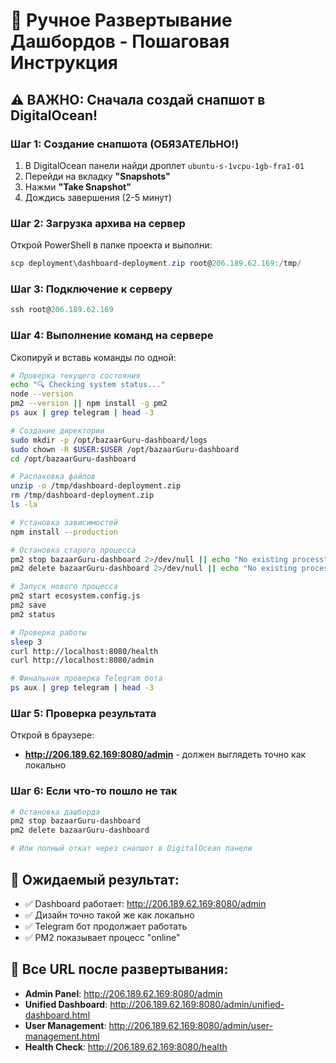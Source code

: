 # 🚀 Ручное Развертывание Дашбордов - Пошаговая Инструкция

## ⚠️ ВАЖНО: Сначала создай снапшот в DigitalOcean!

### Шаг 1: Создание снапшота (ОБЯЗАТЕЛЬНО!)
1. В DigitalOcean панели найди дроплет `ubuntu-s-1vcpu-1gb-fra1-01`
2. Перейди на вкладку **"Snapshots"**
3. Нажми **"Take Snapshot"**
4. Дождись завершения (2-5 минут)

### Шаг 2: Загрузка архива на сервер
Открой PowerShell в папке проекта и выполни:

```powershell
scp deployment\dashboard-deployment.zip root@206.189.62.169:/tmp/
```

### Шаг 3: Подключение к серверу
```powershell
ssh root@206.189.62.169
```

### Шаг 4: Выполнение команд на сервере
Скопируй и вставь команды по одной:

```bash
# Проверка текущего состояния
echo "🔍 Checking system status..."
node --version
pm2 --version || npm install -g pm2
ps aux | grep telegram | head -3

# Создание директории
sudo mkdir -p /opt/bazaarGuru-dashboard/logs
sudo chown -R $USER:$USER /opt/bazaarGuru-dashboard
cd /opt/bazaarGuru-dashboard

# Распаковка файлов
unzip -o /tmp/dashboard-deployment.zip
rm /tmp/dashboard-deployment.zip
ls -la

# Установка зависимостей
npm install --production

# Остановка старого процесса
pm2 stop bazaarGuru-dashboard 2>/dev/null || echo "No existing process"
pm2 delete bazaarGuru-dashboard 2>/dev/null || echo "No existing process to delete"

# Запуск нового процесса
pm2 start ecosystem.config.js
pm2 save
pm2 status

# Проверка работы
sleep 3
curl http://localhost:8080/health
curl http://localhost:8080/admin

# Финальная проверка Telegram бота
ps aux | grep telegram | head -3
```

### Шаг 5: Проверка результата
Открой в браузере:
- **http://206.189.62.169:8080/admin** - должен выглядеть точно как локально

### Шаг 6: Если что-то пошло не так
```bash
# Остановка дашборда
pm2 stop bazaarGuru-dashboard
pm2 delete bazaarGuru-dashboard

# Или полный откат через снапшот в DigitalOcean панели
```

## 🎯 Ожидаемый результат:
- ✅ Dashboard работает: http://206.189.62.169:8080/admin
- ✅ Дизайн точно такой же как локально
- ✅ Telegram бот продолжает работать
- ✅ PM2 показывает процесс "online"

## 📱 Все URL после развертывания:
- **Admin Panel**: http://206.189.62.169:8080/admin
- **Unified Dashboard**: http://206.189.62.169:8080/admin/unified-dashboard.html
- **User Management**: http://206.189.62.169:8080/admin/user-management.html
- **Health Check**: http://206.189.62.169:8080/health
